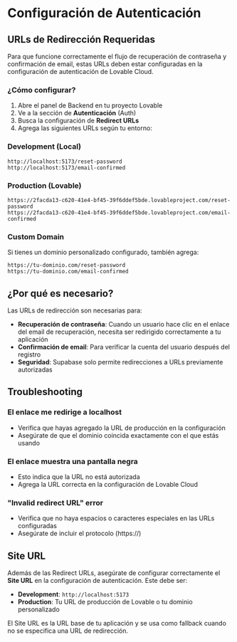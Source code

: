 # Configuración de Autenticación

## URLs de Redirección Requeridas

Para que funcione correctamente el flujo de recuperación de contraseña y confirmación de email, estas URLs deben estar configuradas en la configuración de autenticación de Lovable Cloud.

### ¿Cómo configurar?

1. Abre el panel de Backend en tu proyecto Lovable
2. Ve a la sección de **Autenticación** (Auth)
3. Busca la configuración de **Redirect URLs**
4. Agrega las siguientes URLs según tu entorno:

### Development (Local)
```
http://localhost:5173/reset-password
http://localhost:5173/email-confirmed
```

### Production (Lovable)
```
https://2facda13-c620-41e4-bf45-39f6ddef5bde.lovableproject.com/reset-password
https://2facda13-c620-41e4-bf45-39f6ddef5bde.lovableproject.com/email-confirmed
```

### Custom Domain
Si tienes un dominio personalizado configurado, también agrega:
```
https://tu-dominio.com/reset-password
https://tu-dominio.com/email-confirmed
```

## ¿Por qué es necesario?

Las URLs de redirección son necesarias para:
- **Recuperación de contraseña**: Cuando un usuario hace clic en el enlace del email de recuperación, necesita ser redirigido correctamente a tu aplicación
- **Confirmación de email**: Para verificar la cuenta del usuario después del registro
- **Seguridad**: Supabase solo permite redirecciones a URLs previamente autorizadas

## Troubleshooting

### El enlace me redirige a localhost
- Verifica que hayas agregado la URL de producción en la configuración
- Asegúrate de que el dominio coincida exactamente con el que estás usando

### El enlace muestra una pantalla negra
- Esto indica que la URL no está autorizada
- Agrega la URL correcta en la configuración de Lovable Cloud

### "Invalid redirect URL" error
- Verifica que no haya espacios o caracteres especiales en las URLs configuradas
- Asegúrate de incluir el protocolo (https://)

## Site URL

Además de las Redirect URLs, asegúrate de configurar correctamente el **Site URL** en la configuración de autenticación. Este debe ser:

- **Development**: `http://localhost:5173`
- **Production**: Tu URL de producción de Lovable o tu dominio personalizado

El Site URL es la URL base de tu aplicación y se usa como fallback cuando no se especifica una URL de redirección.
